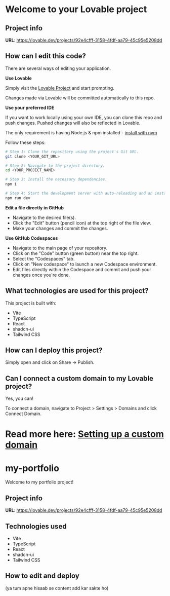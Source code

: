 
# Welcome to your Lovable project

## Project info

**URL**: https://lovable.dev/projects/92e4cfff-3158-4fdf-aa79-45c95e5208dd

## How can I edit this code?

There are several ways of editing your application.

**Use Lovable**

Simply visit the [Lovable Project](https://lovable.dev/projects/92e4cfff-3158-4fdf-aa79-45c95e5208dd) and start prompting.

Changes made via Lovable will be committed automatically to this repo.

**Use your preferred IDE**

If you want to work locally using your own IDE, you can clone this repo and push changes. Pushed changes will also be reflected in Lovable.

The only requirement is having Node.js & npm installed - [install with nvm](https://github.com/nvm-sh/nvm#installing-and-updating)

Follow these steps:

```sh
# Step 1: Clone the repository using the project's Git URL.
git clone <YOUR_GIT_URL>

# Step 2: Navigate to the project directory.
cd <YOUR_PROJECT_NAME>

# Step 3: Install the necessary dependencies.
npm i

# Step 4: Start the development server with auto-reloading and an instant preview.
npm run dev
```

**Edit a file directly in GitHub**

- Navigate to the desired file(s).
- Click the "Edit" button (pencil icon) at the top right of the file view.
- Make your changes and commit the changes.

**Use GitHub Codespaces**

- Navigate to the main page of your repository.
- Click on the "Code" button (green button) near the top right.
- Select the "Codespaces" tab.
- Click on "New codespace" to launch a new Codespace environment.
- Edit files directly within the Codespace and commit and push your changes once you're done.

## What technologies are used for this project?

This project is built with:

- Vite
- TypeScript
- React
- shadcn-ui
- Tailwind CSS

## How can I deploy this project?

Simply open [](https://My-portfolio.dev/projects/92e4cfff-3158-4fdf-aa79-45c95e5208dd) and click on Share -> Publish.

## Can I connect a custom domain to my Lovable project?

Yes, you can!

To connect a domain, navigate to Project > Settings > Domains and click Connect Domain.

Read more here: [Setting up a custom domain](https://docs.My-portfolio.dev/tips-tricks/custom-domain#step-by-step-guide)
=======
# my-portfolio

Welcome to my portfolio project!

## Project info

**URL**: https://lovable.dev/projects/92e4cfff-3158-4fdf-aa79-45c95e5208dd

## Technologies used

- Vite
- TypeScript
- React
- shadcn-ui
- Tailwind CSS

## How to edit and deploy

(ya tum apne hisaab se content add kar sakte ho)
